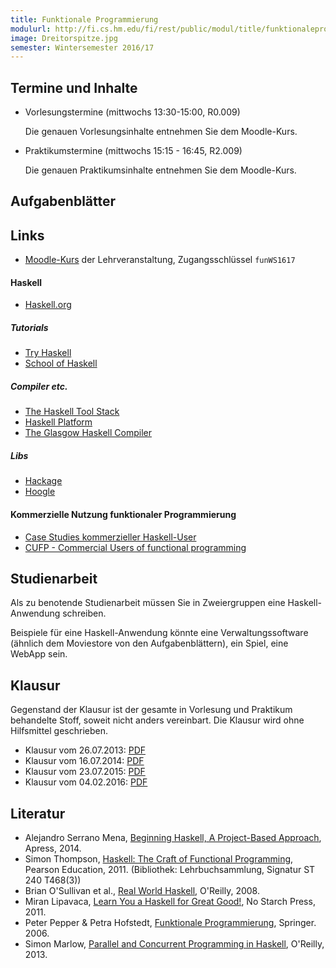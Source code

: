 ```yaml
---
title: Funktionale Programmierung
modulurl: http://fi.cs.hm.edu/fi/rest/public/modul/title/funktionaleprogrammierung
image: Dreitorspitze.jpg
semester: Wintersemester 2016/17
---
```


<div class="row">
<div class="span6">

## Termine und Inhalte

-   Vorlesungstermine (mittwochs 13:30-15:00, R0.009)

    Die genauen Vorlesungsinhalte entnehmen Sie dem Moodle-Kurs.

-   Praktikumstermine (mittwochs 15:15 - 16:45, R2.009)

    Die genauen Praktikumsinhalte entnehmen Sie dem Moodle-Kurs.

## Aufgabenblätter

<!--
-   Blatt 0 (Git) ([HTML](https://dl.dropboxusercontent.com/u/13563262/lectures/fun/html/Blatt00.html),
             [PDF](https://dl.dropboxusercontent.com/u/13563262/lectures/fun/pdf/Blatt00.pdf))
-   Blatt 1 ([HTML](https://dl.dropboxusercontent.com/u/13563262/lectures/fun/html/Blatt01.html),
             [PDF](https://dl.dropboxusercontent.com/u/13563262/lectures/fun/pdf/Blatt01.pdf))
-   Blatt 2 ([HTML](https://dl.dropboxusercontent.com/u/13563262/lectures/fun/html/Blatt02.html),
             [PDF](https://dl.dropboxusercontent.com/u/13563262/lectures/fun/pdf/Blatt02.pdf))
-   Blatt 3 ([HTML](https://dl.dropboxusercontent.com/u/13563262/lectures/fun/html/Blatt03.html),
             [PDF](https://dl.dropboxusercontent.com/u/13563262/lectures/fun/pdf/Blatt03.pdf))
-   Blatt 4 ([HTML](https://dl.dropboxusercontent.com/u/13563262/lectures/fun/html/Blatt04.html),
             [PDF](https://dl.dropboxusercontent.com/u/13563262/lectures/fun/pdf/Blatt04.pdf))
-->

<!--
## Folien

-   Organisatorisches
    ([Slides](https://dl.dropboxusercontent.com/u/13563262/lectures/fun/presentation/00_Organisatorisches.html),
    [HTML](https://dl.dropboxusercontent.com/u/13563262/lectures/fun/html/00_Organisatorisches.html),
    [PDF](https://dl.dropboxusercontent.com/u/13563262/lectures/fun/pdf/00_Organisatorisches.pdf))
-   Einführung
    ([Slides](https://dl.dropboxusercontent.com/u/13563262/lectures/fun/presentation/01_Introduction.html),
    [HTML](https://dl.dropboxusercontent.com/u/13563262/lectures/fun/html/01_Introduction.html),
    [PDF](https://dl.dropboxusercontent.com/u/13563262/lectures/fun/pdf/01_Introduction.pdf))
-->

## Links

-   [Moodle-Kurs](https://moodle.hm.edu/course/view.php?id=5992) der
    Lehrveranstaltung, Zugangsschlüssel `funWS1617`

#### Haskell

-   [Haskell.org](http://haskell.org/)

##### Tutorials

-   [Try Haskell](http://tryhaskell.org/)
-   [School of Haskell](https://haskell.fpcomplete.com/school)

##### Compiler etc.

-   [The Haskell Tool Stack](https://docs.haskellstack.org/en/stable/README/)
-   [Haskell Platform](http://www.haskell.org/platform/)
-   [The Glasgow Haskell Compiler](http://www.haskell.org/ghc/)

##### Libs

-   [Hackage](http://hackage.haskell.org/)
-   [Hoogle](http://www.haskell.org/hoogle/)

#### Kommerzielle Nutzung funktionaler Programmierung

-   [Case Studies kommerzieller Haskell-User](http://fpcomplete.com/technology/case-studies/)
-   [CUFP - Commercial Users of functional programming](http://cufp.org/)

</div>
<div class="span6">

## Studienarbeit

Als zu benotende Studienarbeit müssen Sie in Zweiergruppen eine Haskell-Anwendung
schreiben.

Beispiele für eine Haskell-Anwendung könnte eine Verwaltungssoftware (ähnlich dem Moviestore von den Aufgabenblättern), ein Spiel, eine WebApp sein.

<!--
### Geforderte Ergebnisse:

#### Haskell-Anwendung

-   Kurzpräsentation Ihres Projektes im Rahmen des Praktikums
-   Source-Code im Git-Repo
    -   muss mit [Cabal](http://www.haskell.org/cabal/) gebaut werden können,
    -   muss mit [Haddock-Kommentaren](http://www.haskell.org/haddock/) versehen sein und
    -   muss Tests enthalten.

Für Ihr Projekt wird neben dem Git-Repository auf diesem Server ein Job im
Jenkins auf Terraform eingerichtet.
-->

## Klausur

Gegenstand der Klausur ist der gesamte in Vorlesung und Praktikum
behandelte Stoff, soweit nicht anders vereinbart. Die Klausur
wird ohne Hilfsmittel geschrieben.

-   Klausur vom 26.07.2013: [PDF](https://dl.dropboxusercontent.com/u/13563262/lectures/fun/pdf/KlausurSS13.pdf)
-   Klausur vom 16.07.2014: [PDF](https://dl.dropboxusercontent.com/u/13563262/lectures/fun/pdf/KlausurSS14.pdf)
-   Klausur vom 23.07.2015: [PDF](https://dl.dropboxusercontent.com/u/13563262/lectures/fun/pdf/KlausurSS15.pdf)
-   Klausur vom 04.02.2016: [PDF](https://dl.dropboxusercontent.com/u/13563262/lectures/fun/pdf/KlausurWS15.pdf)

## Literatur

-   Alejandro Serrano Mena, [Beginning Haskell, A Project-Based Approach](http://www.apress.com/9781430262503), Apress, 2014.
-   Simon Thompson, [Haskell: The Craft of Functional Programming](http://www.haskellcraft.com/craft3e/Home.html), Pearson Education, 2011.
    (Bibliothek: Lehrbuchsammlung, Signatur ST 240 T468(3))
-   Brian O'Sullivan et al., [Real World Haskell](http://book.realworldhaskell.org/read/), O'Reilly, 2008.
-   Miran Lipavaca, [Learn You a Haskell for Great Good!](http://learnyouahaskell.com/chapters), No Starch Press, 2011.
-   Peter Pepper & Petra Hofstedt, [Funktionale Programmierung](http://link.springer.com/book/10.1007/3-540-34796-8/page/1), Springer. 2006.
-   Simon Marlow, [Parallel and Concurrent Programming in Haskell](http://chimera.labs.oreilly.com/books/1230000000929/index.html), O'Reilly, 2013.

</div>
</div>
